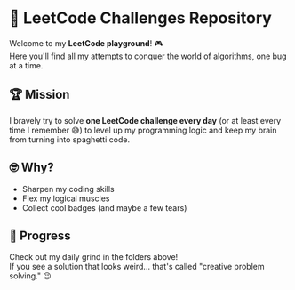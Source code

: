 # 🚀 LeetCode Challenges Repository

Welcome to my **LeetCode playground**! 🎮  
Here you'll find all my attempts to conquer the world of algorithms, one bug at a time.

## 🏆 Mission

I bravely try to solve **one LeetCode challenge every day** (or at least every time I remember 😅) to level up my programming logic and keep my brain from turning into spaghetti code.

## 🤓 Why?

- Sharpen my coding skills
- Flex my logical muscles
- Collect cool badges (and maybe a few tears)

## 📅 Progress

Check out my daily grind in the folders above!  
If you see a solution that looks weird... that's called "creative problem solving." 😉